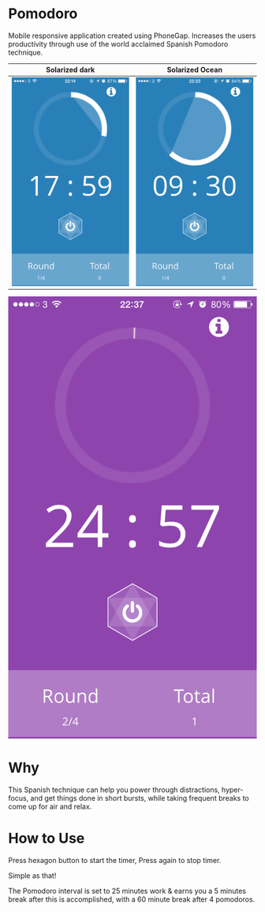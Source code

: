 # Pomodoro
Mobile responsive application created using PhoneGap. Increases the users productivity through use of the world acclaimed Spanish Pomodoro technique.


Solarized dark             |  Solarized Ocean
:-------------------------:|:-------------------------:
![Screenshot](screenshots/Screenshot.png)  |  ![Screenshot2](screenshots/Screenshot2.png)

![Screenshot3](screenshots/Screenshot3.png)

# Why
This Spanish technique can help you power through distractions, hyper-focus, and get things done in short bursts, while taking frequent breaks to come up for air and relax.

# How to Use
Press hexagon button to start the timer,
Press again to stop timer.

Simple as that!

The Pomodoro interval is set to 25 minutes work & earns you a 5 minutes break after this is accomplished, with a 60 minute break after 4 pomodoros.